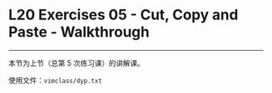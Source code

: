 # L20 Exercises 05 - Cut, Copy and Paste - Walkthrough
---

本节为上节（总第 5 次练习课）的讲解课。

使用文件：`vimclass/dyp.txt`
